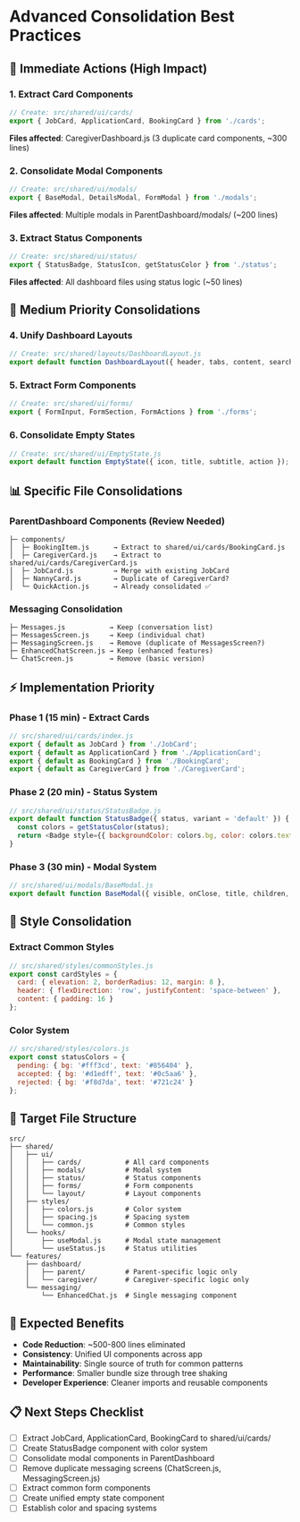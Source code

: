 # Advanced Consolidation Best Practices

## 🎯 Immediate Actions (High Impact)

### 1. **Extract Card Components**
```javascript
// Create: src/shared/ui/cards/
export { JobCard, ApplicationCard, BookingCard } from './cards';
```
**Files affected**: CaregiverDashboard.js (3 duplicate card components, ~300 lines)

### 2. **Consolidate Modal Components**
```javascript
// Create: src/shared/ui/modals/
export { BaseModal, DetailsModal, FormModal } from './modals';
```
**Files affected**: Multiple modals in ParentDashboard/modals/ (~200 lines)

### 3. **Extract Status Components**
```javascript
// Create: src/shared/ui/status/
export { StatusBadge, StatusIcon, getStatusColor } from './status';
```
**Files affected**: All dashboard files using status logic (~50 lines)

## 🔧 Medium Priority Consolidations

### 4. **Unify Dashboard Layouts**
```javascript
// Create: src/shared/layouts/DashboardLayout.js
export default function DashboardLayout({ header, tabs, content, search });
```

### 5. **Extract Form Components**
```javascript
// Create: src/shared/ui/forms/
export { FormInput, FormSection, FormActions } from './forms';
```

### 6. **Consolidate Empty States**
```javascript
// Create: src/shared/ui/EmptyState.js
export default function EmptyState({ icon, title, subtitle, action });
```

## 📊 Specific File Consolidations

### ParentDashboard Components (Review Needed)
```
├─ components/
│  ├─ BookingItem.js      → Extract to shared/ui/cards/BookingCard.js
│  ├─ CaregiverCard.js    → Extract to shared/ui/cards/CaregiverCard.js
│  ├─ JobCard.js          → Merge with existing JobCard
│  ├─ NannyCard.js        → Duplicate of CaregiverCard?
│  └─ QuickAction.js      → Already consolidated ✅
```

### Messaging Consolidation
```
├─ Messages.js           → Keep (conversation list)
├─ MessagesScreen.js     → Keep (individual chat)
├─ MessagingScreen.js    → Remove (duplicate of MessagesScreen?)
├─ EnhancedChatScreen.js → Keep (enhanced features)
└─ ChatScreen.js         → Remove (basic version)
```

## ⚡ Implementation Priority

### Phase 1 (15 min) - Extract Cards
```javascript
// src/shared/ui/cards/index.js
export { default as JobCard } from './JobCard';
export { default as ApplicationCard } from './ApplicationCard';
export { default as BookingCard } from './BookingCard';
export { default as CaregiverCard } from './CaregiverCard';
```

### Phase 2 (20 min) - Status System
```javascript
// src/shared/ui/status/StatusBadge.js
export default function StatusBadge({ status, variant = 'default' }) {
  const colors = getStatusColor(status);
  return <Badge style={{ backgroundColor: colors.bg, color: colors.text }} />;
}
```

### Phase 3 (30 min) - Modal System
```javascript
// src/shared/ui/modals/BaseModal.js
export default function BaseModal({ visible, onClose, title, children, actions });
```

## 🎨 Style Consolidation

### Extract Common Styles
```javascript
// src/shared/styles/commonStyles.js
export const cardStyles = {
  card: { elevation: 2, borderRadius: 12, margin: 8 },
  header: { flexDirection: 'row', justifyContent: 'space-between' },
  content: { padding: 16 }
};
```

### Color System
```javascript
// src/shared/styles/colors.js
export const statusColors = {
  pending: { bg: '#fff3cd', text: '#856404' },
  accepted: { bg: '#d1edff', text: '#0c5aa6' },
  rejected: { bg: '#f8d7da', text: '#721c24' }
};
```

## 📁 Target File Structure

```
src/
├── shared/
│   ├── ui/
│   │   ├── cards/           # All card components
│   │   ├── modals/          # Modal system
│   │   ├── status/          # Status components
│   │   ├── forms/           # Form components
│   │   └── layout/          # Layout components
│   ├── styles/
│   │   ├── colors.js        # Color system
│   │   ├── spacing.js       # Spacing system
│   │   └── common.js        # Common styles
│   └── hooks/
│       ├── useModal.js      # Modal state management
│       └── useStatus.js     # Status utilities
└── features/
    ├── dashboard/
    │   ├── parent/          # Parent-specific logic only
    │   └── caregiver/       # Caregiver-specific logic only
    └── messaging/
        └── EnhancedChat.js  # Single messaging component
```

## 🚀 Expected Benefits

- **Code Reduction**: ~500-800 lines eliminated
- **Consistency**: Unified UI components across app
- **Maintainability**: Single source of truth for common patterns
- **Performance**: Smaller bundle size through tree shaking
- **Developer Experience**: Cleaner imports and reusable components

## 📋 Next Steps Checklist

- [ ] Extract JobCard, ApplicationCard, BookingCard to shared/ui/cards/
- [ ] Create StatusBadge component with color system
- [ ] Consolidate modal components in ParentDashboard
- [ ] Remove duplicate messaging screens (ChatScreen.js, MessagingScreen.js)
- [ ] Extract common form components
- [ ] Create unified empty state component
- [ ] Establish color and spacing systems